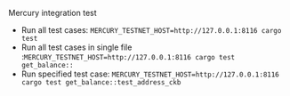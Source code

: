 Mercury integration test

- Run all test cases: `MERCURY_TESTNET_HOST=http://127.0.0.1:8116 cargo test`
- Run all test cases in single file :`MERCURY_TESTNET_HOST=http://127.0.0.1:8116 cargo test get_balance::`
- Run specified test case: `MERCURY_TESTNET_HOST=http://127.0.0.1:8116 cargo test get_balance::test_address_ckb`
